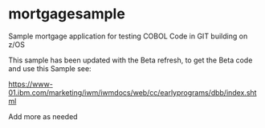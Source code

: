 # mortgagesample
Sample mortgage application for testing COBOL Code in GIT building on z/OS 

This sample has been updated with the Beta refresh, to get the Beta code and use this 
Sample see:

https://www-01.ibm.com/marketing/iwm/iwmdocs/web/cc/earlyprograms/dbb/index.shtml

Add more as needed
